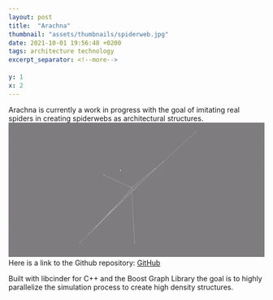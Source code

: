 ```yaml
---
layout: post
title:  "Arachna"
thumbnail: "assets/thumbnails/spiderweb.jpg"
date: 2021-10-01 19:56:48 +0200
tags: architecture technology
excerpt_separator: <!--more-->

y: 1
x: 2
---
```


Arachna  is currently a work in progress with the goal of imitating real spiders in creating spiderwebs as architectural structures.
![arachna](/assets/images/tarantula1.gif "tarantula animation")
Here is a link to the Github repository: [GitHub](https://github.com/odbee/arachna)

Built with libcinder for C++ and the Boost Graph Library the goal is to highly parallelize the simulation process to create high density structures.
